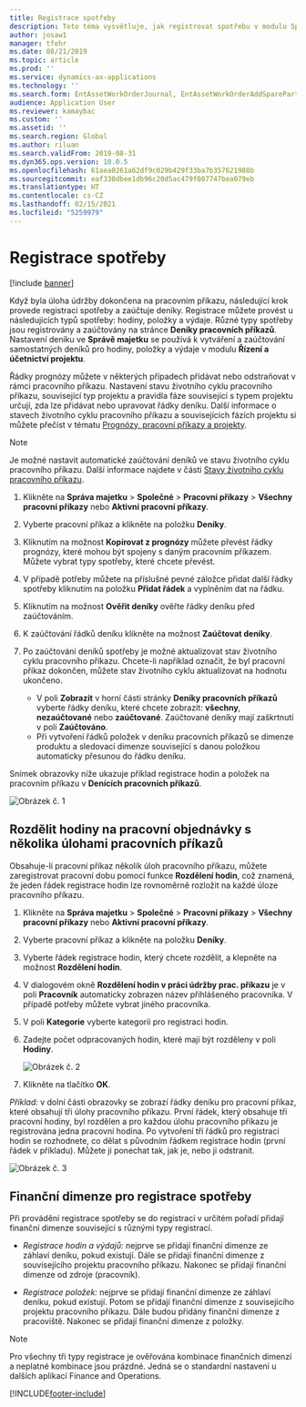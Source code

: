 ```yaml
---
title: Registrace spotřeby
description: Toto téma vysvětluje, jak registrovat spotřebu v modulu Správa majetku.
author: josaw1
manager: tfehr
ms.date: 08/21/2019
ms.topic: article
ms.prod: ''
ms.service: dynamics-ax-applications
ms.technology: ''
ms.search.form: EntAssetWorkOrderJournal, EntAssetWorkOrderAddSparePart
audience: Application User
ms.reviewer: kamaybac
ms.custom: ''
ms.assetid: ''
ms.search.region: Global
ms.author: riluan
ms.search.validFrom: 2019-08-31
ms.dyn365.ops.version: 10.0.5
ms.openlocfilehash: 61aea0261a62df9c029b429f33ba7b357621988b
ms.sourcegitcommit: eaf330dbee1db96c20d5ac479f007747bea079eb
ms.translationtype: HT
ms.contentlocale: cs-CZ
ms.lasthandoff: 02/15/2021
ms.locfileid: "5259979"
---
```

# <a name="register-consumption"></a>Registrace spotřeby

[!include [banner](../../includes/banner.md)]

 

Když byla úloha údržby dokončena na pracovním příkazu, následující krok provede registraci spotřeby a zaúčtuje deníky. Registrace můžete provést u následujících typů spotřeby: hodiny, položky a výdaje. Různé typy spotřeby jsou registrovány a zaúčtovány na stránce **Deníky pracovních příkazů**. Nastavení deníku ve **Správě majetku** se používá k vytváření a zaúčtování samostatných deníků pro hodiny, položky a výdaje v modulu **Řízení a účetnictví projektu**.

Řádky prognózy můžete v některých případech přidávat nebo odstraňovat v rámci pracovního příkazu. Nastavení stavu životního cyklu pracovního příkazu, související typ projektu a pravidla fáze související s typem projektu určují, zda lze přidávat nebo upravovat řádky deníku. Další informace o stavech životního cyklu pracovního příkazu a souvisejících fázích projektu si můžete přečíst v tématu [Prognózy, pracovní příkazy a projekty](../integration-to-project-management-and-accounting/forecasts-work-orders-and-projects.md).

>[!NOTE]
>Je možné nastavit automatické zaúčtování deníků ve stavu životního cyklu pracovního příkazu. Další informace najdete v části [Stavy životního cyklu pracovního příkazu](../setup-for-work-orders/work-order-lifecycle-states.md).

1. Klikněte na **Správa majetku** > **Společné** > **Pracovní příkazy** > **Všechny pracovní příkazy** nebo **Aktivní pracovní příkazy**.

2. Vyberte pracovní příkaz a klikněte na položku **Deníky**.

3. Kliknutím na možnost **Kopírovat z prognózy** můžete převést řádky prognózy, které mohou být spojeny s daným pracovním příkazem. Můžete vybrat typy spotřeby, které chcete převést.

4. V případě potřeby můžete na příslušné pevné záložce přidat další řádky spotřeby kliknutím na položku **Přidat řádek** a vyplněním dat na řádku.

5. Kliknutím na možnost **Ověřit deníky** ověřte řádky deníku před zaúčtováním.

6. K zaúčtování řádků deníku klikněte na možnost **Zaúčtovat deníky**.

7. Po zaúčtování deníků spotřeby je možné aktualizovat stav životního cyklu pracovního příkazu. Chcete-li například označit, že byl pracovní příkaz dokončen, můžete stav životního cyklu aktualizovat na hodnotu ukončeno.

    - V poli **Zobrazit** v horní části stránky **Deníky pracovních příkazů** vyberte řádky deníku, které chcete zobrazit: **všechny**, **nezaúčtované** nebo **zaúčtované**. Zaúčtované deníky mají zaškrtnutí v poli **Zaúčtováno**.  
    - Při vytvoření řádků položek v deníku pracovních příkazů se dimenze produktu a sledovací dimenze související s danou položkou automaticky přesunou do řádku deníku.  

Snímek obrazovky níže ukazuje příklad registrace hodin a položek na pracovním příkazu v **Denících pracovních příkazů**.

![Obrázek č. 1](media/01-consumption.png)


## <a name="split-hours-on-work-orders-with-several-work-order-jobs"></a>Rozdělit hodiny na pracovní objednávky s několika úlohami pracovních příkazů

Obsahuje-li pracovní příkaz několik úloh pracovního příkazu, můžete zaregistrovat pracovní dobu pomocí funkce **Rozdělení hodin**, což znamená, že jeden řádek registrace hodin lze rovnoměrně rozložit na každé úloze pracovního příkazu.

1. Klikněte na **Správa majetku** > **Společné** > **Pracovní příkazy** > **Všechny pracovní příkazy** nebo **Aktivní pracovní příkazy**.

2. Vyberte pracovní příkaz a klikněte na položku **Deníky**.

3. Vyberte řádek registrace hodin, který chcete rozdělit, a klepněte na možnost **Rozdělení hodin**.

4. V dialogovém okně **Rozdělení hodin v práci údržby prac. příkazu** je v poli **Pracovník** automaticky zobrazen název přihlášeného pracovníka. V případě potřeby můžete vybrat jiného pracovníka.

5. V poli **Kategorie** vyberte kategorii pro registraci hodin.

6. Zadejte počet odpracovaných hodin, které mají být rozděleny v poli **Hodiny**.

    ![Obrázek č. 2](media/02-consumption.png)

7. Klikněte na tlačítko **OK**.

*Příklad:* v dolní části obrazovky se zobrazí řádky deníku pro pracovní příkaz, které obsahují tři úlohy pracovního příkazu. První řádek, který obsahuje tři pracovní hodiny, byl rozdělen a pro každou úlohu pracovního příkazu je registrována jedna pracovní hodina. Po vytvoření tří řádků pro registraci hodin se rozhodnete, co dělat s původním řádkem registrace hodin (první řádek v příkladu). Můžete ji ponechat tak, jak je, nebo ji odstranit. 

![Obrázek č. 3](media/03-consumption.png)

## <a name="financial-dimensions-on-consumption-registrations"></a>Finanční dimenze pro registrace spotřeby

Při provádění registrace spotřeby se do registrací v určitém pořadí přidají finanční dimenze související s různými typy registrací. 

- *Registrace hodin a výdajů:* nejprve se přidají finanční dimenze ze záhlaví deníku, pokud existují. Dále se přidají finanční dimenze z souvisejícího projektu pracovního příkazu. Nakonec se přidají finanční dimenze od zdroje (pracovník).

- *Registrace položek:* nejprve se přidají finanční dimenze ze záhlaví deníku, pokud existují. Potom se přidají finanční dimenze z souvisejícího projektu pracovního příkazu. Dále budou přidány finanční dimenze z pracoviště. Nakonec se přidají finanční dimenze z položky.

>[!NOTE]
>Pro všechny tři typy registrace je ověřována kombinace finančních dimenzí a neplatné kombinace jsou prázdné. Jedná se o standardní nastavení u dalších aplikací Finance and Operations.



[!INCLUDE[footer-include](../../../includes/footer-banner.md)]